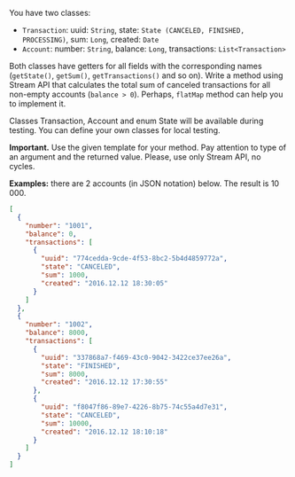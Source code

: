 You have two classes:

 - `Transaction`: uuid: `String`,  state: `State (CANCELED, FINISHED, PROCESSING)`, sum: `Long`, created: `Date`
 - `Account`: number: `String`, balance: `Long`, transactions: `List<Transaction>`

Both classes have getters for all fields with the corresponding
names (`getState()`, `getSum()`, `getTransactions()` and so on).
Write a method using Stream API that calculates the total sum of
canceled transactions for all non-empty accounts (`balance > 0`).
Perhaps, `flatMap` method can help you to implement it.


Classes Transaction, Account and enum State will be available during
testing. You can define your own classes for local testing.

**Important.** Use the given template for your method. Pay attention
to type of an argument and the returned value. Please, use only Stream API,
no cycles.

**Examples:** there are 2 accounts (in JSON notation) below. The
result is 10 000.

```json
[
  {
    "number": "1001",
    "balance": 0,
    "transactions": [
      {
        "uuid": "774cedda-9cde-4f53-8bc2-5b4d4859772a",
        "state": "CANCELED",
        "sum": 1000,
        "created": "2016.12.12 18:30:05"
      }
    ]
  },
  {
    "number": "1002",
    "balance": 8000,
    "transactions": [
      {
        "uuid": "337868a7-f469-43c0-9042-3422ce37ee26a",
        "state": "FINISHED",
        "sum": 8000,
        "created": "2016.12.12 17:30:55"
      },
      {
        "uuid": "f8047f86-89e7-4226-8b75-74c55a4d7e31",
        "state": "CANCELED",
        "sum": 10000,
        "created": "2016.12.12 18:10:18"
      }
    ]
  }
]
```
